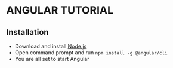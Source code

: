 # ANGULAR TUTORIAL
## Installation
- Download and install [Node.js](https://nodejs.org/en/)
- Open command prompt and run
`npm install -g @angular/cli`
- You are all set to start Angular